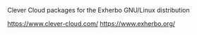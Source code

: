Clever Cloud packages for the Exherbo GNU/Linux distribution

https://www.clever-cloud.com/
https://www.exherbo.org/

